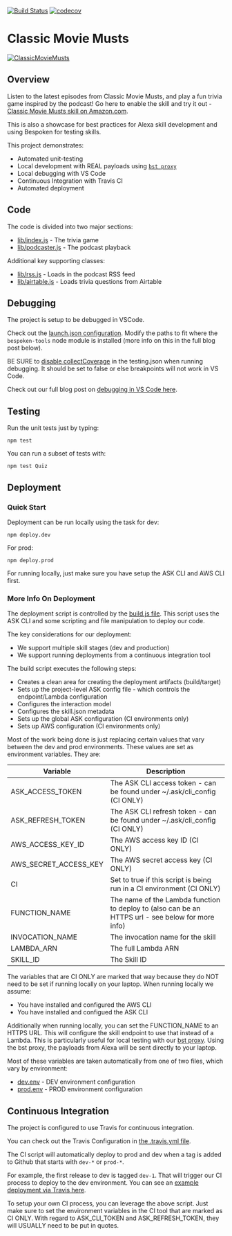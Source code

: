 [![Build Status](https://travis-ci.org/jkelvie/ClassicMovieMusts.svg?branch=master)](https://travis-ci.org/jkelvie/ClassicMovieMusts)
[![codecov](https://codecov.io/gh/jkelvie/ClassicMovieMusts/branch/master/graph/badge.svg)](https://codecov.io/gh/jkelvie/ClassicMovieMusts)

# Classic Movie Musts
[![ClassicMovieMusts](https://mcdn.podbean.com/mf/web/hqtbi7/Max_Baril_-_Classic_Movie_Musts_Twitter.jpg)](https://classicmoviemusts.com)

## Overview
Listen to the latest episodes from Classic Movie Musts, and play a fun trivia game inspired by the podcast! Go here to enable the skill and try it out - [Classic Movie Musts skill on Amazon.com](https://www.amazon.com/Bespoken-Classic-Movie-Musts/dp/B07ZB7RV7X).

This is also a showcase for best practices for Alexa skill development and using Bespoken for testing skills.

This project demonstrates:
* Automated unit-testing
* Local development with REAL payloads using [`bst proxy`](https://read.bespoken.io/cli/commands/#proxy)
* Local debugging with VS Code
* Continuous Integration with Travis CI
* Automated deployment

## Code
The code is divided into two major sections:
* [lib/index.js](https://github.com/jkelvie/ClassicMovieMusts/blob/master/lib/index.js) - The trivia game
* [lib/podcaster.js](https://github.com/jkelvie/ClassicMovieMusts/blob/master/lib/podcaster.js) - The podcast playback

Additional key supporting classes:
* [lib/rss.js](https://github.com/jkelvie/ClassicMovieMusts/blob/master/lib/rss.js) - Loads in the podcast RSS feed
* [lib/airtable.js](https://github.com/jkelvie/ClassicMovieMusts/blob/master/lib/airtable.js) - Loads trivia questions from Airtable

## Debugging
The project is setup to be debugged in VSCode.

Check out the [launch.json configuration](https://github.com/jkelvie/ClassicMovieMusts/blob/master/.vscode/launch.json). Modify the paths to fit where the `bespoken-tools` node module is installed (more info on this in the full blog post below).

BE SURE to [disable collectCoverage](https://github.com/jkelvie/ClassicMovieMusts/blob/master/testing.json#L6) in the testing.json when running debugging. It should be set to false or else breakpoints will not work in VS Code.

Check out our full blog post on [debugging in VS Code here](https://bespoken.io/blog/debugging-alexa-skills-with-vs-code-and-bespoken-part-2/).

## Testing
Run the unit tests just by typing:
```
npm test
```

You can run a subset of tests with:
```
npm test Quiz
```

## Deployment
### Quick Start
Deployment can be run locally using the task for dev:
```
npm deploy.dev
```

For prod:
```
npm deploy.prod
```

For running locally, just make sure you have setup the ASK CLI and AWS CLI first.

### More Info On Deployment

The deployment script is controlled by the [build.js file](https://github.com/jkelvie/ClassicMovieMusts/blob/master/build/build.js). This script uses the ASK CLI and some scripting and file manipulation to deploy our code.

The key considerations for our deployment:
* We support multiple skill stages (dev and production)
* We support running deployments from a continuous integration tool

The build script executes the following steps:
* Creates a clean area for creating the deployment artifacts (build/target)
* Sets up the project-level ASK config file - which controls the endpoint/Lambda configuration
* Configures the interaction model
* Configures the skill.json metadata
* Sets up the global ASK configuration (CI environments only)
* Sets up AWS configuration (CI environments only)

Most of the work being done is just replacing certain values that vary between the dev and prod environments. These values are set as environment variables. They are:

| Variable | Description |
| --- | --- |
| ASK_ACCESS_TOKEN | The ASK CLI access token - can be found under ~/.ask/cli_config (CI ONLY)
| ASK_REFRESH_TOKEN | The ASK CLI refresh token - can be found under ~/.ask/cli_config (CI ONLY)
| AWS_ACCESS_KEY_ID | The AWS access key ID (CI ONLY)
| AWS_SECRET_ACCESS_KEY | The AWS secret access key (CI ONLY)
| CI | Set to true if this script is being run in a CI environment (CI ONLY)
| FUNCTION_NAME | The name of the Lambda function to deploy to (also can be an HTTPS url - see below for more info) |
| INVOCATION_NAME | The invocation name for the skill |
| LAMBDA_ARN | The full Lambda ARN |
| SKILL_ID | The Skill ID |

The variables that are CI ONLY are marked that way because they do NOT need to be set if running locally on your laptop. When running locally we assume:
* You have installed and configured the AWS CLI
* You have installed and configued the ASK CLI

Additionally when running locally, you can set the FUNCTION_NAME to an HTTPS URL. This will configure the skill endpoint to use that instead of a Lambda. This is particularly useful for local testing with our [bst proxy](https://read.bespoken.io/cli/commands/#proxy). Using the bst proxy, the payloads from Alexa will be sent directly to your laptop.

Most of these variables are taken automatically from one of two files, which vary by environment:
* [dev.env](https://github.com/jkelvie/ClassicMovieMusts/blob/master/build/dev.env) - DEV environment configuration
* [prod.env](https://github.com/jkelvie/ClassicMovieMusts/blob/master/build/prod.env) - PROD environment configuration

## Continuous Integration
The project is configured to use Travis for continuous integration.

You can check out the Travis Configuration in
[the .travis.yml file](https://github.com/jkelvie/ClassicMovieMusts/blob/master/.travis.yml).

The CI script will automatically deploy to prod and dev when a tag is added to Github that starts with `dev-*` or `prod-*`.

For example, the first release to dev is tagged `dev-1`. That will trigger our CI process to deploy to the dev environment. You can see an [example deployment via Travis here](https://travis-ci.org/jkelvie/ClassicMovieMusts/builds/603416737).

To setup your own CI process, you can leverage the above script. Just make sure to set the environment variables in the CI tool that are marked as CI ONLY. With regard to ASK_CLI_TOKEN and ASK_REFRESH_TOKEN, they will USUALLY need to be put in quotes.


